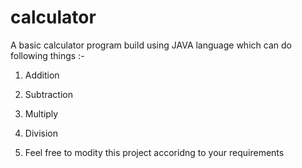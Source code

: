 # calculator

A basic calculator program build using JAVA language which can do following things :-

1. Addition
2. Subtraction
3. Multiply
4. Division

5. Feel free to modity this project accoridng to your requirements 
